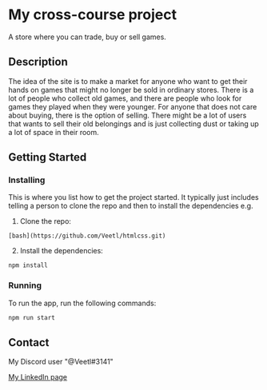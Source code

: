 # My cross-course project

A store where you can trade, buy or sell games.   

## Description

The idea of the site is to make a market for anyone who want to get their hands on games that might no longer be sold in ordinary stores. There is a lot of people who collect old games, and there are people who look for games they played when they were younger. 
For anyone that does not care about buying, there is the option of selling. There might be a lot of users that wants to sell their old belongings and is just collecting dust or taking up a lot of space in their room. 


## Getting Started

### Installing

This is where you list how to get the project started. It typically just includes telling a person to clone the repo and then to install the dependencies e.g.

1. Clone the repo:

```[bash](https://github.com/Veetl/htmlcss.git)```

2. Install the dependencies:

```
npm install
```

### Running

To run the app, run the following commands:

```bash
npm run start
```

## Contact


My Discord user "@Veetl#3141"

[My LinkedIn page]([www.linkedin.com](https://www.linkedin.com/in/vetle-skadberg-17a579209/))


